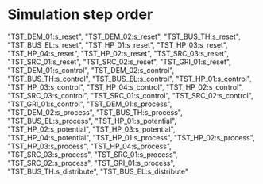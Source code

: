 # Simulation step order
"TST_DEM_01:s_reset",
"TST_DEM_02:s_reset",
"TST_BUS_TH:s_reset",
"TST_BUS_EL:s_reset",
"TST_HP_01:s_reset",
"TST_HP_03:s_reset",
"TST_HP_04:s_reset",
"TST_HP_02:s_reset",
"TST_SRC_03:s_reset",
"TST_SRC_01:s_reset",
"TST_SRC_02:s_reset",
"TST_GRI_01:s_reset",
"TST_DEM_01:s_control",
"TST_DEM_02:s_control",
"TST_BUS_TH:s_control",
"TST_BUS_EL:s_control",
"TST_HP_01:s_control",
"TST_HP_03:s_control",
"TST_HP_04:s_control",
"TST_HP_02:s_control",
"TST_SRC_03:s_control",
"TST_SRC_01:s_control",
"TST_SRC_02:s_control",
"TST_GRI_01:s_control",
"TST_DEM_01:s_process",
"TST_DEM_02:s_process",
"TST_BUS_TH:s_process",
"TST_BUS_EL:s_process",
"TST_HP_01:s_potential",
"TST_HP_02:s_potential",
"TST_HP_03:s_potential",
"TST_HP_04:s_potential",
"TST_HP_01:s_process",
"TST_HP_02:s_process",
"TST_HP_03:s_process",
"TST_HP_04:s_process",
"TST_SRC_03:s_process",
"TST_SRC_01:s_process",
"TST_SRC_02:s_process",
"TST_GRI_01:s_process",
"TST_BUS_TH:s_distribute",
"TST_BUS_EL:s_distribute"
